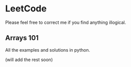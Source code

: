 # LeetCode
Please feel free to correct me if you find anything illogical.
## Arrays 101
All the examples and solutions in python.

(will add the rest soon)
